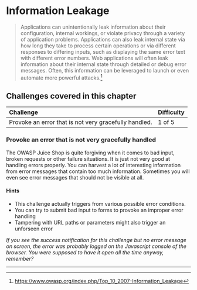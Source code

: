 # Information Leakage

> Applications can unintentionally leak information about their
> configuration, internal workings, or violate privacy through a variety
> of application problems. Applications can also leak internal state via
> how long they take to process certain operations or via different
> responses to differing inputs, such as displaying the same error text
> with different error numbers. Web applications will often leak
> information about their internal state through detailed or debug error
> messages. Often, this information can be leveraged to launch or even
> automate more powerful attacks.[^1]

## Challenges covered in this chapter

| Challenge                                             | Difficulty |
|:------------------------------------------------------|:-----------|
| Provoke an error that is not very gracefully handled. | 1 of 5     |

### Provoke an error that is not very gracefully handled

The OWASP Juice Shop is quite forgiving when it comes to bad input,
broken requests or other failure situations. It is just not very good at
handling errors properly. You can harvest a lot of interesting
information from error messages that contain too much information.
Sometimes you will even see error messages that should not be visible at
all.

#### Hints

* This challenge actually triggers from various possible error
  conditions.
* You can try to submit bad input to forms to provoke an improper error
  handling
* Tampering with URL paths or parameters might also trigger an unforseen
  error

_If you see the success notification for this challenge but no error
message on screen, the error was probably logged on the Javascript
console of the browser. You were supposed to have it open all the time
anyway, remember?_

----

[^1]: https://www.owasp.org/index.php/Top_10_2007-Information_Leakage
[^2]: https://en.wikipedia.org/wiki/Murphy%27s_law